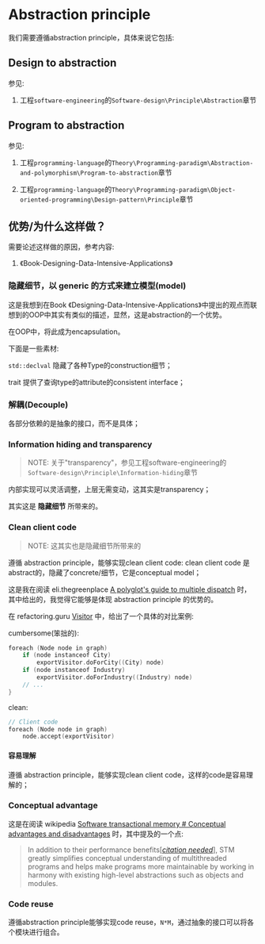 # Abstraction principle

我们需要遵循abstraction principle，具体来说它包括: 

## Design to abstraction

参见:

1) 工程`software-engineering`的`Software-design\Principle\Abstraction`章节

## Program to abstraction

参见: 

1) 工程`programming-language`的`Theory\Programming-paradigm\Abstraction-and-polymorphism\Program-to-abstraction`章节

2) 工程`programming-language`的`Theory\Programming-paradigm\Object-oriented-programming\Design-pattern\Principle`章节



## 优势/为什么这样做？

需要论述这样做的原因，参考内容:

1) 《Book-Designing-Data-Intensive-Applications》



### 隐藏细节，以 generic 的方式来建立模型(model)

这是我想到在Book 《Designing-Data-Intensive-Applications》中提出的观点而联想到的OOP中其实有类似的描述，显然，这是abstraction的一个优势。

在OOP中，将此成为encapsulation。

下面是一些素材:

`std::declval` 隐藏了各种Type的construction细节；

trait 提供了查询type的attribute的consistent interface；



### 解耦(Decouple)

各部分依赖的是抽象的接口，而不是具体；

### Information hiding and transparency

> NOTE: 关于"transparency"，参见工程software-engineering的`Software-design\Principle\Information-hiding`章节

内部实现可以灵活调整，上层无需变动，这其实是transparency；

其实这是 **隐藏细节** 所带来的。



### Clean client code

> NOTE: 这其实也是隐藏细节所带来的

遵循 abstraction principle，能够实现clean client code: clean client code 是abstract的，隐藏了concrete/细节，它是conceptual model；

这是我在阅读 eli.thegreenplace [A polyglot's guide to multiple dispatch](https://eli.thegreenplace.net/2016/a-polyglots-guide-to-multiple-dispatch/) 时，其中给出的，我觉得它能够是体现 abstraction principle 的优势的。

在 refactoring.guru [Visitor](https://refactoring.guru/design-patterns/visitor) 中，给出了一个具体的对比案例:

cumbersome(笨拙的):  

```C++
foreach (Node node in graph)
    if (node instanceof City)
        exportVisitor.doForCity((City) node)
    if (node instanceof Industry)
        exportVisitor.doForIndustry((Industry) node)
    // ...
}
```

clean:

```C++
// Client code
foreach (Node node in graph)
    node.accept(exportVisitor)
```



#### 容易理解

遵循 abstraction principle，能够实现clean client code，这样的code是容易理解的；



### Conceptual advantage

这是在阅读 wikipedia [Software transactional memory # Conceptual advantages and disadvantages](https://en.wikipedia.org/wiki/Software_transactional_memory#Conceptual_advantages_and_disadvantages) 时，其中提及的一个点:

> In addition to their performance benefits[*[citation needed](https://en.wikipedia.org/wiki/Wikipedia:Citation_needed)*], STM greatly simplifies conceptual understanding of multithreaded programs and helps make programs more maintainable by working in harmony with existing high-level abstractions such as objects and modules. 

### Code reuse

遵循abstraction principle能够实现code reuse，`N*M`，通过抽象的接口可以将各个模块进行组合。